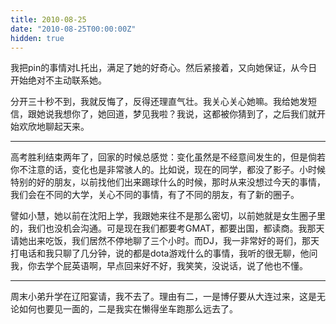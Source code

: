 ```yaml
---
title: 2010-08-25
date: "2010-08-25T00:00:00Z"
hidden: true
---
```

我把pin的事情对L托出，满足了她的好奇心。然后紧接着，又向她保证，从今日开始绝对不主动联系她。

分开三十秒不到，我就反悔了，反得还理直气壮。我关心关心她嘛。我给她发短信，跟她说我想你了，她回道，梦见我啦？我说，这都被你猜到了，之后我们就开始欢欣地聊起天来。

* * *

高考胜利结束两年了，回家的时候总感觉：变化虽然是不经意间发生的，但是倘若你不注意的话，变化也是非常骇人的。比如说，现在的同学，都没了影子。小时候特别的好的朋友，以前找他们出来踢球什么的时候，那时从来没想过今天的事情，我们会在不同的大学，关心不同的事情，有了不同的朋友，有了新的圈子。

譬如小慧，她以前在沈阳上学，我跟她来往不是那么密切，以前她就是女生圈子里的，我们也没机会沟通。可是现在我们都要考GMAT，都要出国，都读商。我那天请她出来吃饭，我们居然不停地聊了三个小时。而DJ，我一非常好的哥们，那天打电话和我只聊了几分钟，说的都是dota游戏什么的事情，我听的很无聊，他问我，你去学个屁英语啊，早点回来好不好，我笑笑，没说话，说了他也不懂。

* * *

周末小弟升学在辽阳宴请，我不去了。理由有二，一是博仔要从大连过来，这是无论如何也要见一面的，二是我实在懒得坐车跑那么远去了。